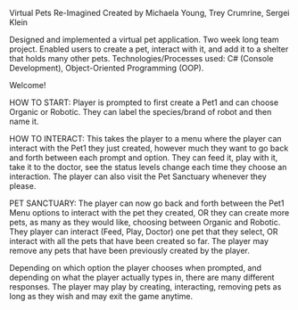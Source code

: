 ﻿
Virtual Pets Re-Imagined
Created by Michaela Young, Trey Crumrine, Sergei Klein

Designed and implemented a virtual pet application.  Two week long team project.
Enabled users to create a pet, interact with it, and add it to a shelter that holds many other pets.
Technologies/Processes used: C# (Console Development), Object-Oriented Programming (OOP).


Welcome!

HOW TO START:
Player is prompted to first create a Pet1 and can choose Organic or Robotic. 
They can label the species/brand of robot and then name it.

HOW TO INTERACT:
This takes the player to a menu where the player can interact with the Pet1 they just created, however much they want to go back and forth between each prompt and option.
They can feed it, play with it, take it to the doctor, see the status levels change each time they choose an interaction.
The player can also visit the Pet Sanctuary whenever they please.

PET SANCTUARY:
The player can now go back and forth between the Pet1 Menu options to interact with the pet they created, OR they can create more pets, as many as they would like, choosing between Organic and Robotic. 
They player can interact (Feed, Play, Doctor) one pet that they select, OR interact with all the pets that have been created so far. 
The player may remove any pets that have been previously created by the player. 



Depending on which option the player chooses when prompted, and depending on what the player actually types in, there are many different responses. 
The player may play by creating, interacting, removing pets as long as they wish and may exit the game anytime.
